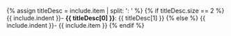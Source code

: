{% assign titleDesc = include.item | split: ': ' %}
{% if titleDesc.size == 2 %}
{{ include.indent }}- **{{ titleDesc[0] }}**: {{ titleDesc[1] }}
{% else %}
{{ include.indent }}- {{ include.item }}
{% endif %}